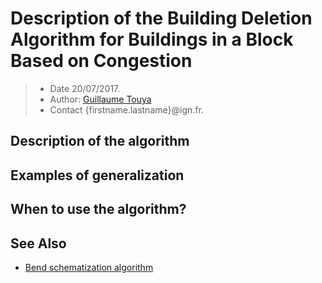 # Description of the Building Deletion Algorithm for Buildings in a Block Based on Congestion

> - Date 20/07/2017.
> - Author: [Guillaume Touya][1]
> - Contact {firstname.lastname}@ign.fr.



Description of the algorithm
-------------



Examples of generalization
-------------


When to use the algorithm?
-------------



See Also
-------------
- [Bend schematization algorithm][2]


[1]: https://umrlastig.github.io/guillaume-touya/
[2]: /algorithms/line/bend_schematization.md
